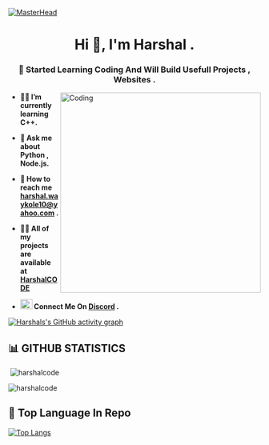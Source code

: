[![MasterHead](https://cdn.discordapp.com/attachments/996557610088140860/1010577915857080341/360_F_419269782_9LsP3TQndMVnZ2j3ZhTPhMjaqQpFAth9.jpg)](https://github.com/HarshalCODE/)
<h1 align="center">Hi 👋, I'm Harshal .</h1>
<h3 align="center">💖 Started Learning Coding And Will Build Usefull Projects , Websites .</h3>
<img align="right" alt="Coding" width="400" src="https://cdn.dribbble.com/users/1162077/screenshots/3848914/programmer.gif">

-  **🧑‍🎓 I’m currently learning C++.**

-  **🤔 Ask me about Python , Node.js.**

-  **📧 How to reach me  harshal.waykole10@yahoo.com .**

-  **👨‍💻 All of my projects are available at [HarshalCODE](https://github.com/HarshalCODE)**

-  **<img src="https://www.freepnglogos.com/uploads/discord-logo-png/concours-discord-cartes-voeux-fortnite-france-6.png" width="24px" height="20px"> Connect Me On [Discord](https://discordapp.com/users/1010506486386003989) .**


[![ Harshals's GitHub activity graph](https://activity-graph.herokuapp.com/graph?username=HarshalCODE&&theme=xcode)](https://github.com/HarshalCODE)

## 📊 GITHUB STATISTICS
<p>&nbsp;<img align="center" src="https://github-readme-stats.vercel.app/api?username=harshalcode&show_icons=true&locale=en&theme=tokyonight" alt="harshalcode" /></p>

<p><img align="center" src="https://github-readme-streak-stats.herokuapp.com/?user=harshalcode&theme=tokyonight" alt="harshalcode" /></p>

## 🔗 Top Language In Repo
[![Top Langs](https://github-readme-stats.vercel.app/api/top-langs/?username=HarshalCODE&langs_count=5)](https://github.com/anuraghazra/github-readme-stats)
